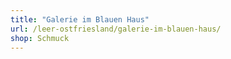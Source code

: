 ```yaml
---
title: "Galerie im Blauen Haus"
url: /leer-ostfriesland/galerie-im-blauen-haus/
shop: Schmuck
---
```

